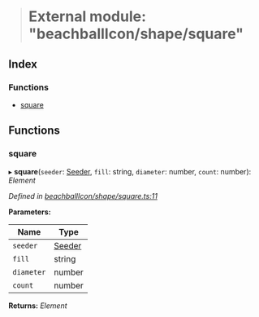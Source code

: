 > # External module: "beachballIcon/shape/square"

## Index

### Functions

* [square](_beachballicon_shape_square_.md#square)

## Functions

###  square

▸ **square**(`seeder`: [Seeder](_beachballicon_types_.md#seeder), `fill`: string, `diameter`: number, `count`: number): *Element*

*Defined in [beachballIcon/shape/square.ts:11](https://github.com/polkadot-js/ui/blob/79397b6/packages/ui-shared/src/beachballIcon/shape/square.ts#L11)*

**Parameters:**

Name | Type |
------ | ------ |
`seeder` | [Seeder](_beachballicon_types_.md#seeder) |
`fill` | string |
`diameter` | number |
`count` | number |

**Returns:** *Element*